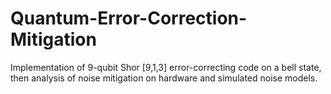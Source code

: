 # Quantum-Error-Correction-Mitigation
Implementation of 9-qubit Shor [9,1,3] error-correcting code on a bell state, then analysis of noise mitigation on hardware and simulated noise models.
